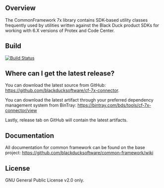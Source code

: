 ## Overview ##
The CommonFramework 7x library contains SDK-based utility classes frequently used by utilities written against the Black Duck product SDKs for working with 6.X versions of Protex and Code Center.

## Build ##

[![Build Status](https://travis-ci.org/blackducksoftware/cf-7x-connector.svg?branch=master)](https://travis-ci.org/blackducksoftware/cf-7x-connector)

## Where can I get the latest release? ##
You can download the latest source from GitHub: https://github.com/blackducksoftware/cf-7x-connector. 

You can download the latest artifact through your preferred dependency management system from BinTray: https://bintray.com/bds/tools/cf-7x-connector/view

Lastly, release tab on GitHub will contain the latest artifacts.

## Documentation ##

All documentation for common framework can be found on the base project:  https://github.com/blackducksoftware/common-framework/wiki

## License ##
GNU General Public License v2.0 only.

